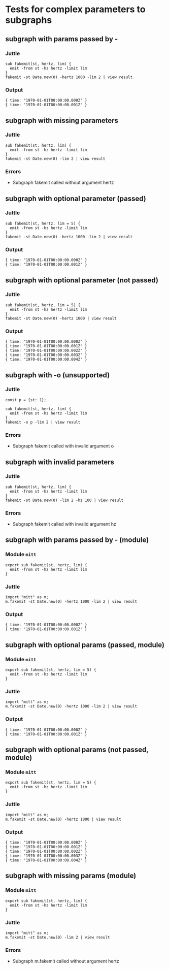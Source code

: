 Tests for complex parameters to subgraphs
=========================================

subgraph with params passed by -
--------------------------------

### Juttle

    sub fakemit(st, hertz, lim) {
      emit -from st -hz hertz -limit lim
    }
    fakemit -st Date.new(0) -hertz 1000 -lim 2 | view result

### Output

    { time: "1970-01-01T00:00:00.000Z" }
    { time: "1970-01-01T00:00:00.001Z" }

subgraph with missing parameters
--------------------------------

### Juttle

    sub fakemit(st, hertz, lim) {
      emit -from st -hz hertz -limit lim
    }
    fakemit -st Date.new(0) -lim 2 | view result

### Errors

   * Subgraph fakemit called without argument hertz

subgraph with optional parameter (passed)
-----------------------------------------

### Juttle

    sub fakemit(st, hertz, lim = 5) {
      emit -from st -hz hertz -limit lim
    }
    fakemit -st Date.new(0) -hertz 1000 -lim 2 | view result

### Output

    { time: "1970-01-01T00:00:00.000Z" }
    { time: "1970-01-01T00:00:00.001Z" }

subgraph with optional parameter (not passed)
---------------------------------------------

### Juttle

    sub fakemit(st, hertz, lim = 5) {
      emit -from st -hz hertz -limit lim
    }
    fakemit -st Date.new(0) -hertz 1000 | view result

### Output

    { time: "1970-01-01T00:00:00.000Z" }
    { time: "1970-01-01T00:00:00.001Z" }
    { time: "1970-01-01T00:00:00.002Z" }
    { time: "1970-01-01T00:00:00.003Z" }
    { time: "1970-01-01T00:00:00.004Z" }

subgraph with -o (unsupported)
------------------------------

### Juttle
    const p = {st: 1};

    sub fakemit(st, hertz, lim) {
      emit -from st -hz hertz -limit lim
    }
    fakemit -o p -lim 2 | view result

### Errors

   * Subgraph fakemit called with invalid argument o

subgraph with invalid parameters
--------------------------------

### Juttle

    sub fakemit(st, hertz, lim) {
      emit -from st -hz hertz -limit lim
    }
    fakemit -st Date.new(0) -lim 2 -hz 100 | view result

### Errors

   * Subgraph fakemit called with invalid argument hz

subgraph with params passed by - (module)
-----------------------------------------

### Module `mitt`

    export sub fakemit(st, hertz, lim) {
      emit -from st -hz hertz -limit lim
    }

### Juttle

    import "mitt" as m;
    m.fakemit -st Date.new(0) -hertz 1000 -lim 2 | view result

### Output

    { time: "1970-01-01T00:00:00.000Z" }
    { time: "1970-01-01T00:00:00.001Z" }

subgraph with optional params (passed, module)
----------------------------------------------

### Module `mitt`

    export sub fakemit(st, hertz, lim = 5) {
      emit -from st -hz hertz -limit lim
    }

### Juttle

    import "mitt" as m;
    m.fakemit -st Date.new(0) -hertz 1000 -lim 2 | view result

### Output

    { time: "1970-01-01T00:00:00.000Z" }
    { time: "1970-01-01T00:00:00.001Z" }

subgraph with optional params (not passed, module)
--------------------------------------------------

### Module `mitt`

    export sub fakemit(st, hertz, lim = 5) {
      emit -from st -hz hertz -limit lim
    }

### Juttle

    import "mitt" as m;
    m.fakemit -st Date.new(0) -hertz 1000 | view result

### Output

    { time: "1970-01-01T00:00:00.000Z" }
    { time: "1970-01-01T00:00:00.001Z" }
    { time: "1970-01-01T00:00:00.002Z" }
    { time: "1970-01-01T00:00:00.003Z" }
    { time: "1970-01-01T00:00:00.004Z" }

subgraph with missing params (module)
-------------------------------------

### Module `mitt`

    export sub fakemit(st, hertz, lim) {
      emit -from st -hz hertz -limit lim
    }

### Juttle

    import "mitt" as m;
    m.fakemit -st Date.new(0) -lim 2 | view result

### Errors

   * Subgraph m.fakemit called without argument hertz
